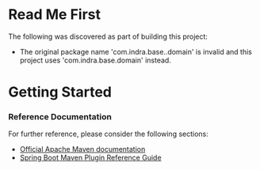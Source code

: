# Read Me First
The following was discovered as part of building this project:

* The original package name 'com.indra.base..domain' is invalid and this project uses 'com.indra.base.domain' instead.

# Getting Started

### Reference Documentation
For further reference, please consider the following sections:

* [Official Apache Maven documentation](https://maven.apache.org/guides/index.html)
* [Spring Boot Maven Plugin Reference Guide](https://docs.spring.io/spring-boot/docs/2.2.4.RELEASE/maven-plugin/)

